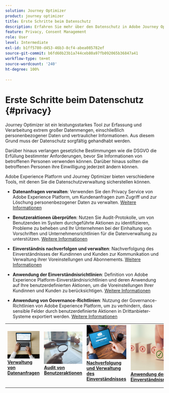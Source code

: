 ```yaml
---
solution: Journey Optimizer
product: journey optimizer
title: Erste Schritte beim Datenschutz
description: Erfahren Sie mehr über den Datenschutz in Adobe Journey Optimizer und Adobe Experience Platform.
feature: Privacy, Consent Management
role: User
level: Intermediate
exl-id: b1ff5780-d453-46b3-8cf4-abea085782ef
source-git-commit: b6fd60b23b1a744ceb80a97fb092065b36847a41
workflow-type: tm+mt
source-wordcount: '240'
ht-degree: 100%

---
```


# Erste Schritte beim Datenschutz {#privacy}

Journey Optimizer ist ein leistungsstarkes Tool zur Erfassung und Verarbeitung extrem großer Datenmengen, einschließlich personenbezogener Daten und vertraulicher Informationen. Aus diesem Grund muss der Datenschutz sorgfältig gehandhabt werden.

Darüber hinaus verlangen gesetzliche Bestimmungen wie die DSGVO die Erfüllung bestimmter Anforderungen, bevor Sie Informationen von betroffenen Personen verwenden können. Darüber hinaus sollten die betroffenen Personen ihre Einwilligung jederzeit ändern können.

Adobe Experience Platform und Journey Optimizer bieten verschiedene Tools, mit denen Sie die Datenschutzverwaltung sicherstellen können.

* **Datenanfragen verwalten**: Verwenden Sie den Privacy Service von Adobe Experience Platform, um Kundenanfragen zum Zugriff und zur Löschung personenbezogener Daten zu verwalten. [Weitere Informationen](requests.md)

* **Benutzeraktionen überprüfen**: Nutzen Sie Audit-Protokolle, um von Benutzenden im System durchgeführte Aktionen zu identifizieren, Probleme zu beheben und Ihr Unternehmen bei der Einhaltung von Vorschriften und Unternehmensrichtlinien für die Datenverwaltung zu unterstützen. [Weitere Informationen](audit-logs.md)

* **Einverständnis nachverfolgen und verwalten**: Nachverfolgung des Einverständnisses der Kundinnen und Kunden zur Kommunikation und Verwaltung ihrer Voreinstellungen und Abonnements. [Weitere Informationen](opt-out.md)

* **Anwendung der Einverständnisrichtlinien**: Definition von Adobe Experience Platform-Einverständnisrichtlinien und deren Anwendung auf Ihre benutzerdefinierten Aktionen, um die Voreinstellungen Ihrer Kundinnen und Kunden zu berücksichtigen. [Weitere Informationen](../action/consent.md)

* **Anwendung von Governance-Richtlinien**: Nutzung der Governance-Richtlinien von Adobe Experience Platform, um zu verhindern, dass sensible Felder durch benutzerdefinierte Aktionen in Drittanbieter-Systeme exportiert werden. [Weitere Informationen](../action/action-privacy.md)

<table style="table-layout:fixed"><tr style="border: 0;">
<td>
<a href="requests.md">
<img alt="Lead" src="../assets/do-not-localize/privacy-request.jpeg">
</a>
<div><a href="requests.md"><strong>Verwaltung von Datenanfragen</strong>
</div>
<p>
</td>
<td>
<a href="audit-logs.md">
<img alt="Gelegentlich" src="../assets/do-not-localize/privacy-audit.jpeg">
</a>
<div>
<a href="audit-logs.md"><strong>Audit von Benutzeraktionen</strong></a>
</div>
<p></td>
<td>
<a href="opt-out.md">
<img alt="Validierung" src="../assets/do-not-localize/privacy-track-consent.jpeg">
</a>
<div>
<a href="opt-out.md"><strong>Nachverfolgung und Verwaltung des Einverständnisses</strong></a>
</div>
<p>
</td>
<td>
<a href="../action/consent.md">
<img alt="Validierung" src="../assets/do-not-localize/privacy-consent-policies.jpeg">
</a>
<div>
<a href="../action/consent.md"><strong>Anwendung der Einverständnisrichtlinien</strong></a>
</div>
<p>
</td>
<td>
<a href="../action/action-privacy.md">
<img alt="Validierung" src="../assets/do-not-localize/privacy-governance.jpeg">
</a>
<div>
<a href="../action/action-privacy.md"><strong>Anwendung der Governance-Richtlinien</strong></a>
</div>
<p>
</td>
</tr></table>
